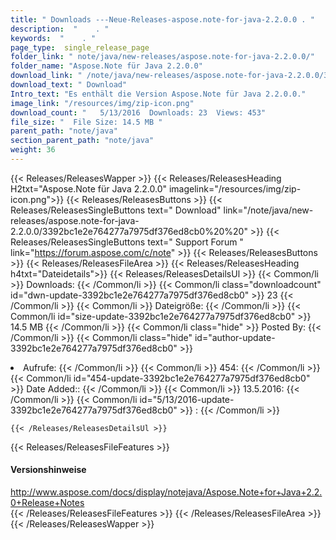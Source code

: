 ```yaml
---
title: " Downloads ---Neue-Releases-aspose.note-for-java-2.2.0.0 . "
description:  "    . " 
keywords:  "    . " 
page_type:  single_release_page
folder_link: " note/java/new-releases/aspose.note-for-java-2.2.0.0/"
folder_name: "Aspose.Note für Java 2.2.0.0"
download_link: " /note/java/new-releases/aspose.note-for-java-2.2.0.0/3392bc1e2e764277a7975df376ed8cb0"
download_text: " Download"
Intro_text: "Es enthält die Version Aspose.Note für Java 2.2.0.0."
image_link: "/resources/img/zip-icon.png"
download_count: "   5/13/2016  Downloads: 23  Views: 453"
file_size: "  File Size: 14.5 MB "
parent_path: "note/java"
section_parent_path: "note/java"
weight: 36
---
```


{{< Releases/ReleasesWapper >}}
  {{< Releases/ReleasesHeading H2txt="Aspose.Note für Java 2.2.0.0" imagelink="/resources/img/zip-icon.png">}}
  {{< Releases/ReleasesButtons >}}
    {{< Releases/ReleasesSingleButtons text=" Download" link="/note/java/new-releases/aspose.note-for-java-2.2.0.0/3392bc1e2e764277a7975df376ed8cb0%20%20" >}}
    {{< Releases/ReleasesSingleButtons text=" Support Forum " link="https://forum.aspose.com/c/note" >}}
  {{< Releases/ReleasesButtons >}}
  {{< Releases/ReleasesFileArea >}}
    {{< Releases/ReleasesHeading h4txt="Dateidetails">}}
    {{< Releases/ReleasesDetailsUl >}}
            {{< Common/li >}} Downloads: {{< /Common/li >}}
      {{< Common/li class="downloadcount" id="dwn-update-3392bc1e2e764277a7975df376ed8cb0" >}} 23 {{< /Common/li >}}
      {{< Common/li >}} Dateigröße: {{< /Common/li >}}
      {{< Common/li id="size-update-3392bc1e2e764277a7975df376ed8cb0" >}} 14.5 MB {{< /Common/li >}} 
      {{< Common/li  class="hide" >}} Posted By: {{< /Common/li >}} 
      {{< Common/li class="hide" id="author-update-3392bc1e2e764277a7975df376ed8cb0" >}}<li> Aufrufe: {{< /Common/li >}}
      {{< Common/li >}} 454: {{< /Common/li >}}
      {{< Common/li id="454-update-3392bc1e2e764277a7975df376ed8cb0" >}} Date Added:: {{< /Common/li >}} 
      {{< Common/li >}} 13.5.2016: {{< /Common/li >}}
      {{< Common/li id="5/13/2016-update-3392bc1e2e764277a7975df376ed8cb0" >}} : {{< /Common/li >}} 

    {{< /Releases/ReleasesDetailsUl >}}

  {{< Releases/ReleasesFileFeatures >}}
      <h4>Versionshinweise</h4><div> <a href="http://www.aspose.com/docs/display/notejava/Aspose.Note+for+Java+2.2.0+Release+Notes">http://www.aspose.com/docs/display/notejava/Aspose.Note+for+Java+2.2.0+Release+Notes</a></div>
  {{< /Releases/ReleasesFileFeatures >}}
 {{< /Releases/ReleasesFileArea >}}
{{< /Releases/ReleasesWapper >}}



